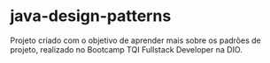 # java-design-patterns
Projeto criado com o objetivo de aprender mais sobre os padrões de projeto, realizado no Bootcamp TQI Fullstack Developer na DIO.

